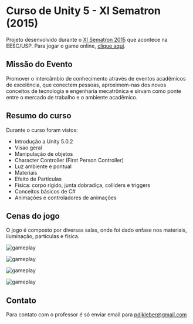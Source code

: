 # Curso de Unity 5 - XI Sematron (2015)

Projeto desenvolvido durante o [XI Sematron 2015](http://www.sematron.com.br/) que acontece na EESC/USP. Para jogar o game online, [clique aqui](https://build.cloud.unity3d.com/distro/install?id=Zkj7W037gg).

## Missão do Evento

Promover o intercâmbio de conhecimento através de eventos acadêmicos de excelência, que conectem pessoas, aproximem-nas dos novos conceitos de tecnologia e engenharia mecatrônica e sirvam como ponte entre o mercado de trabalho e o ambiente acadêmico.

## Resumo do curso

Durante o curso foram vistos:

* Introdução a Unity 5.0.2
* Visao geral 
* Manipulação de objetos
* Character Controller (First Person Controller)
* Luz ambiente e pontual
* Materiais
* Efeito de Partículas
* Física: corpo rígido, junta dobradiça, colliders e triggers
* Conceitos básicos de C#
* Animações e controladores de animações

## Cenas do jogo

O jogo é composto por diversas salas, onde foi dado enfase nos materiais, iluminação, partículas e física.

![gameplay](http://img.prntscr.com/img?url=http://i.imgur.com/5eP7BLs.jpg)

![gameplay](http://img.prntscr.com/img?url=http://i.imgur.com/SHNhBLk.jpg)

![gameplay](http://img.prntscr.com/img?url=http://i.imgur.com/lohrgYf.jpg)

![gameplay](http://img.prntscr.com/img?url=http://i.imgur.com/p5S7YaO.png)

## Contato

Para contato com o professor é só enviar email para pdjkleber@gmail.com
